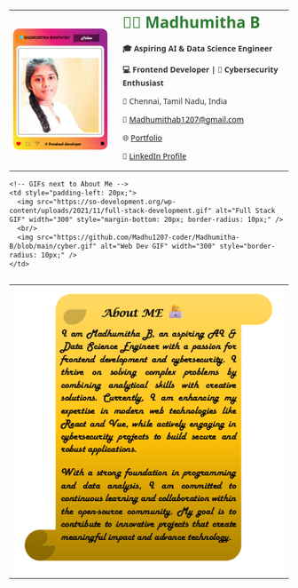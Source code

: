 <!-- Profile section in table layout -->
<table>
  <tr>
    <td>
      <img src="https://github.com/Madhu1207-coder/Madhumitha-B/blob/main/Profile.gif" alt="Madhumitha Boopathy Instagram Style" width="300" style="border-radius: 10px;" />
    </td>
    <td style="vertical-align: top; padding-left: 20px; font-family: 'Segoe UI', Tahoma, Geneva, Verdana, sans-serif; color: #333;">
      <h1 style="margin-top: 0; color:#2E7D32;">👩‍💻 Madhumitha B</h1>
      <p><strong>🎓 Aspiring AI & Data Science Engineer</strong></p>
      <p><strong>💻 Frontend Developer | 🔐 Cybersecurity Enthusiast</strong></p>
      <p>📍 Chennai, Tamil Nadu, India</p>
      <p>📧 <a href="mailto:Madhumithab1207@gmail.com">Madhumithab1207@gmail.com</a></p>
      <p>🌐 <a href="https://sites.google.com/view/madhumitha-b/project-page" target="_blank">Portfolio</a></p>
      <p>🔗 <a href="https://www.linkedin.com/in/madhumitha-b-a545a525b?utm_source=share&utm_campaign=share_via&utm_content=profile&utm_medium=android_app">LinkedIn Profile</a></p>
    </td>
  </tr>
</table>

<!-- About Me and GIFs in same row -->
<table style="margin-top: 30px;">
  <tr>
    <!-- About Me Scroll Image -->
    <td>
      <img src="https://github.com/Madhu1207-coder/Madhumitha-B/blob/main/about%20me%20image.png" alt="About Me Scroll" width="500" style="border-radius: 10px;" />
    </td>

    <!-- GIFs next to About Me -->
    <td style="padding-left: 20px;">
      <img src="https://so-development.org/wp-content/uploads/2021/11/full-stack-development.gif" alt="Full Stack GIF" width="300" style="margin-bottom: 20px; border-radius: 10px;" />
      <br/>
      <img src="https://github.com/Madhu1207-coder/Madhumitha-B/blob/main/cyber.gif" alt="Web Dev GIF" width="300" style="border-radius: 10px;" />
    </td>
  </tr>
</table>

